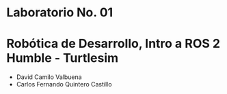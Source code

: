 # Laboratorio No. 01
# Robótica de Desarrollo, Intro a ROS 2 Humble - Turtlesim

* David Camilo Valbuena
* Carlos Fernando Quintero Castillo